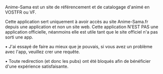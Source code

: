 Anime-Sama est un site de référencement et de catalogage d'animé en VOSTFR ou VF.

Cette application sert uniquement à avoir accès au site Anime-Sama.fr depuis une application et non un site web. Cette application N'EST PAS une application officielle, néanmoins elle est utile tant que le site officiel n'a pas sorti une app.

  • J'ai essayé de faire au mieux que je pouvais, si vous avez un problème avec l'app, veuillez crer une requête.

  • Toute redirection (et donc les pubs) ont été  bloqués afin de bénéficier d'une expérience satisfaisante.
